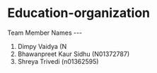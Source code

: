 # Education-organization

Team Member Names --- 
1) Dimpy Vaidya (N
2) Bhawanpreet Kaur Sidhu (N01372787)
3)  Shreya Trivedi (n01362595)
